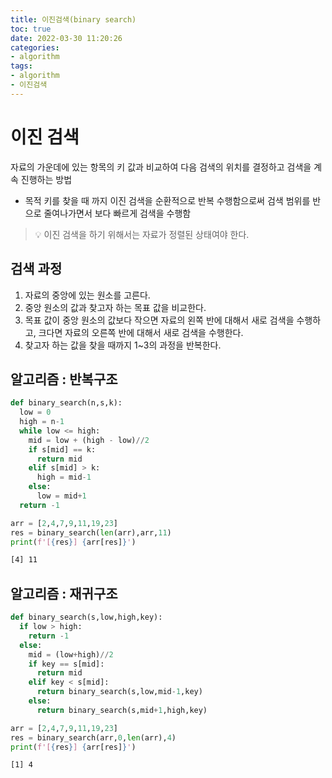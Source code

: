 ```yaml
---
title: 이진검색(binary search)
toc: true
date: 2022-03-30 11:20:26
categories:
- algorithm
tags:
- algorithm
- 이진검색
---
```


# 이진 검색

자료의 가운데에 있는 항목의 키 값과 비교하여 다음 검색의 위치를 결정하고 검색을 계속 진행하는 방법

- 목적 키를 찾을 때 까지 이진 검색을 순환적으로 반복 수행함으로써 검색 범위를 반으로 줄여나가면서 보다 빠르게 검색을 수행함

>  💡 이진 검색을 하기 위해서는 자료가 정렬된 상태여야 한다.

## 검색 과정

1. 자료의 중앙에 있는 원소를 고른다.
2. 중앙 원소의 값과 찾고자 하는 목표 값을 비교한다.
3. 목표 값이 중앙 원소의 값보다 작으면 자료의 왼쪽 반에 대해서 새로 검색을 수행하고, 크다면 자료의 오른쪽 반에 대해서 새로 검색을 수행한다.
4. 찾고자 하는 값을 찾을 때까지 1~3의 과정을 반복한다.

## 알고리즘 : 반복구조

```python
def binary_search(n,s,k):
  low = 0
  high = n-1
  while low <= high:
    mid = low + (high - low)//2
    if s[mid] == k:
      return mid
    elif s[mid] > k:
      high = mid-1
    else:
      low = mid+1
  return -1

arr = [2,4,7,9,11,19,23]
res = binary_search(len(arr),arr,11)
print(f'[{res}] {arr[res]}')
```

```bash
[4] 11
```



## 알고리즘 : 재귀구조

```python
def binary_search(s,low,high,key):
  if low > high:
    return -1
  else:
    mid = (low+high)//2
    if key == s[mid]:
      return mid
    elif key < s[mid]:
      return binary_search(s,low,mid-1,key)
    else:
      return binary_search(s,mid+1,high,key)

arr = [2,4,7,9,11,19,23]
res = binary_search(arr,0,len(arr),4)
print(f'[{res}] {arr[res]}')
```

```bash
[1] 4
```

